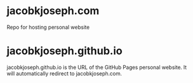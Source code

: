 # jacobkjoseph.com
Repo for hosting personal website


# jacobkjoseph.github.io
jacobkjoseph.github.io is the URL of the GitHub Pages personal website. It will automatically redirect to jacobkjoseph.com.
